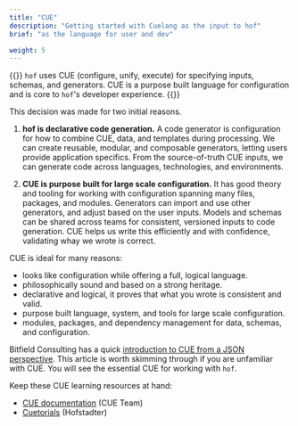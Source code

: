 ```yaml
---
title: "CUE"
description: "Getting started with Cuelang as the input to hof"
brief: "as the language for user and dev"

weight: 5
---
```


{{<lead>}}
`hof` uses CUE (configure, unify, execute) for specifying inputs, schemas, and generators.
CUE is a purpose built language for configuration and is core to	`hof`'s developer experience.
{{</lead>}}

This decision was made for two initial reasons.

1. __hof is declarative code generation.__
   A code generator is configuration for how to combine CUE, data, and templates during processing.
	 We can create reusable, modular, and composable generators, letting users provide application specifics.
	 From the source-of-truth CUE inputs, we can generate code across languages, technologies, and environments.

2. __CUE is purpose built for large scale configuration.__
   It has good theory and tooling for working with configuration spanning many files, packages, and modules.
	 Generators can import and use other generators, and adjust based on the user inputs.
	 Models and schemas can be shared across teams for consistent, versioned inputs to code generation.
	 CUE helps us write this efficiently and with confidence, validating whay we wrote is correct.

CUE is ideal for many reasons:

- looks like configuration while offering a full, logical language.
- philosophically sound and based on a strong heritage.
- declarative and logical, it proves that what you wrote is consistent and valid.
- purpose built language, system, and tools for large scale configuration.
- modules, packages, and dependency management for data, schemas, and configuration.


Bitfield Consulting has a quick
[introduction to CUE from a JSON perspective](https://bitfieldconsulting.com/golang/cuelang-exciting).
This article is worth skimming through if you are unfamiliar with CUE.
You will see the essential CUE for working with `hof`.

Keep these CUE learning resources at hand:

- [CUE documentation](https://cuelang.org) (CUE Team)
- [Cuetorials](https://cuetorials.com) (Hofstadter)

